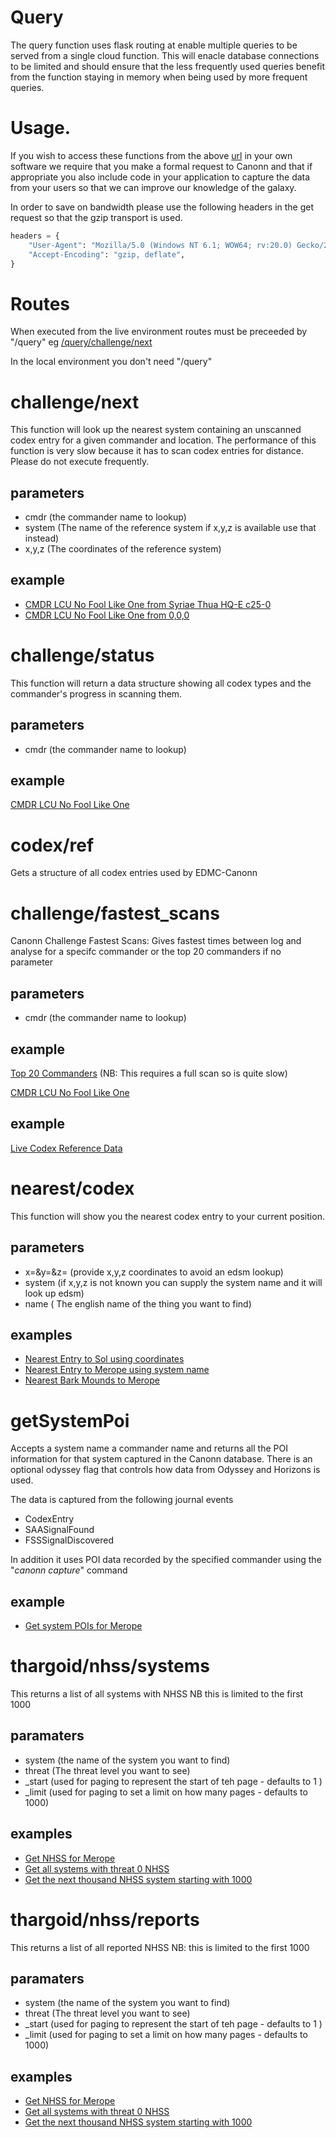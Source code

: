 # Query

The query function uses flask routing at enable multiple queries to be served from a single cloud function. This will enacle database connections to be limited and should ensure that the less frequently used queries benefit from the function staying in memory when being used by more frequent queries.

# Usage.

If you wish to access these functions from the above [url](https://us-central1-canonn-api-236217.cloudfunctions.net/query) in your own software we require that you make a formal request to Canonn and that if appropriate you also include code in your application to capture the data from your users so that we can improve our knowledge of the galaxy.

In order to save on bandwidth please use the following headers in the get request so that the gzip transport is used. 

```python
headers = {
    "User-Agent": "Mozilla/5.0 (Windows NT 6.1; WOW64; rv:20.0) Gecko/20100101 Firefox/20.0",
    "Accept-Encoding": "gzip, deflate",
}
```

# Routes

When executed from the live environment routes must be preceeded by "/query" eg [/query/challenge/next](https://us-central1-canonn-api-236217.cloudfunctions.net/query/challenge/next?cmdr=LCU%20No%20Fool%20Like%20One&system=Sol)

In the local environment you don't need "/query"

# challenge/next

This function will look up the nearest system containing an unscanned codex entry for a given commander and location. The performance of this function is very  slow because it has to scan codex entries for distance. Please do not execute frequently.

## parameters

* cmdr (the commander name to lookup)
* system (The name of the reference system if x,y,z is available use that instead)
* x,y,z (The coordinates of the reference system)

## example

* [CMDR LCU No Fool Like One from Syriae Thua HQ-E c25-0](https://us-central1-canonn-api-236217.cloudfunctions.net/query/challenge/next?cmdr=LCU%20No%20Fool%20Like%20One&system=Syriae%20Thua%20HQ-E%20c25-0)
* [CMDR LCU No Fool Like One from 0,0,0](https://us-central1-canonn-api-236217.cloudfunctions.net/query/challenge/next?cmdr=LCU%20No%20Fool%20Like%20One&x=0&y=0&z=0)

# challenge/status

This function will return a data structure showing all codex types and the commander's progress in scanning them. 

## parameters

* cmdr (the commander name to lookup)

## example
[CMDR LCU No Fool Like One](https://us-central1-canonn-api-236217.cloudfunctions.net/query/challenge/status?cmdr=LCU%20No%20Fool%20Like%20One)

# codex/ref

Gets a structure of all codex entries used by EDMC-Canonn

# challenge/fastest_scans

Canonn Challenge Fastest Scans: Gives fastest times between log and analyse for a specifc commander or the top 20 commanders if no parameter

## parameters

* cmdr (the commander name to lookup)

## example
[Top 20 Commanders](https://us-central1-canonn-api-236217.cloudfunctions.net/query/challenge/fastest_scans)   (NB: This requires a full scan so is quite slow)

[CMDR LCU No Fool Like One](https://us-central1-canonn-api-236217.cloudfunctions.net/query/challenge/fastest_scans?cmdr=LCU%20No%20Fool%20Like%20One)


## example
[Live Codex Reference Data](https://us-central1-canonn-api-236217.cloudfunctions.net/query/codex/ref)

# nearest/codex 

This function will show you the nearest codex entry to your current position. 

## parameters

* x=&y=&z= (provide x,y,z coordinates to avoid an edsm lookup)
* system (if x,y,z is not known you can supply the system name and it will look up edsm)
* name ( The english name of the thing you want to find)

## examples

* [Nearest Entry to Sol using coordinates](https://us-central1-canonn-api-236217.cloudfunctions.net/query/nearest/codex?x=0&y=0&z=0)
* [Nearest Entry to Merope using system name ](https://us-central1-canonn-api-236217.cloudfunctions.net/query/nearest/codex?system=Merope)
* [Nearest Bark Mounds to Merope ](https://us-central1-canonn-api-236217.cloudfunctions.net/query/nearest/codex?system=Merope&name=Bark)




# getSystemPoi
Accepts a system name a commander name and returns all the POI information for that system captured in the Canonn database. There is an optional odyssey flag that controls how data from Odyssey and Horizons is used. 

The data is captured from the following journal events

* CodexEntry
* SAASignalFound
* FSSSignalDiscovered

In addition it uses POI data recorded by the specified commander using the "*canonn capture*" command

## example

* [Get system POIs for Merope](https://us-central1-canonn-api-236217.cloudfunctions.net/query/getSystemPoi?system=Merope&cmdr=Syleo&odyssey=Y)


# thargoid/nhss/systems
This returns a list of all systems with NHSS NB this is limited to the first 1000 

## paramaters

* system (the name of the system you want to find)
* threat (The threat level you want to see)
* _start (used for paging to represent the start of teh page -  defaults to 1 )
* _limit (used for paging to set a limit on how many pages - defaults to 1000)

## examples

* [Get NHSS for Merope](https://us-central1-canonn-api-236217.cloudfunctions.net/query/thargoid/nhss/systems?system=Merope)
* [Get all systems with threat 0 NHSS](https://us-central1-canonn-api-236217.cloudfunctions.net/query/thargoid/nhss/systems?threat=0)
* [Get the next thousand NHSS system starting with 1000](https://us-central1-canonn-api-236217.cloudfunctions.net/query/thargoid/nhss/systems?_start=1000&_limit=1000)

# thargoid/nhss/reports
This returns a list of all reported NHSS 
NB: this is limited to the first 1000 

## paramaters

* system (the name of the system you want to find)
* threat (The threat level you want to see)
* _start (used for paging to represent the start of teh page -  defaults to 1 )
* _limit (used for paging to set a limit on how many pages - defaults to 1000)

## examples

* [Get NHSS for Merope](https://us-central1-canonn-api-236217.cloudfunctions.net/query/thargoid/nhss/reports?system=Merope)
* [Get all systems with threat 0 NHSS](https://us-central1-canonn-api-236217.cloudfunctions.net/query/thargoid/nhss/reports?threat=0)
* [Get the next thousand NHSS system starting with 1000](https://us-central1-canonn-api-236217.cloudfunctions.net/query/thargoid/nhss/reports?_start=1000*_limit=1000)



